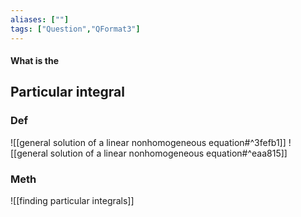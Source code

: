 ```yaml
---
aliases: [""]
tags: ["Question","QFormat3"]
---
```


#### What is the
## Particular integral
### Def
![[general solution of a linear nonhomogeneous equation#^3fefb1]]
![[general solution of a linear nonhomogeneous equation#^eaa815]]
### Meth
![[finding particular integrals]]